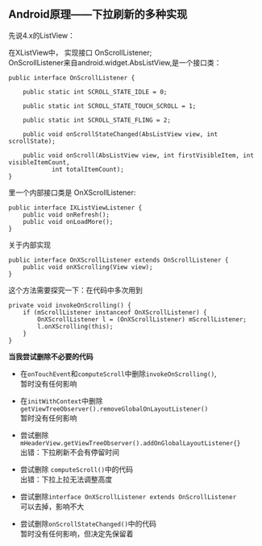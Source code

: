 Android原理——下拉刷新的多种实现
---------------------------
先说4.x的ListView：  

在XListView中，
实现接口 OnScrollListener;  
OnScrollListener来自android.widget.AbsListView,是一个接口类：

	public interface OnScrollListener {

        public static int SCROLL_STATE_IDLE = 0;

        public static int SCROLL_STATE_TOUCH_SCROLL = 1;

        public static int SCROLL_STATE_FLING = 2;

        public void onScrollStateChanged(AbsListView view, int scrollState);

        public void onScroll(AbsListView view, int firstVisibleItem, int visibleItemCount,
                int totalItemCount);
    }


里一个内部接口类是 OnXScrollListener:

	public interface IXListViewListener {
		public void onRefresh();
		public void onLoadMore();
	}

关于内部实现

	public interface OnXScrollListener extends OnScrollListener {
		public void onXScrolling(View view);
	}
	
这个方法需要探究一下：在代码中多次用到

	private void invokeOnScrolling() {
		if (mScrollListener instanceof OnXScrollListener) {
			OnXScrollListener l = (OnXScrollListener) mScrollListener;
			l.onXScrolling(this);
		}
	}
	
**当我尝试删除不必要的代码**  

+ 在`onTouchEvent`和`computeScroll`中删除`invokeOnScrolling()`,  
暂时没有任何影响

+ 在`initWithContext`中删除 `getViewTreeObserver().removeGlobalOnLayoutListener()`  
暂时没有任何影响
  
+ 尝试删除 `mHeaderView.getViewTreeObserver().addOnGlobalLayoutListener{}`  
出错：下拉刷新不会有停留时间

+ 尝试删除 `computeScroll()`中的代码  
出错：下拉上拉无法调整高度

+ 尝试删除`interface OnXScrollListener extends OnScrollListener`  
可以去掉，影响不大 

+ 尝试删除`onScrollStateChanged()`中的代码  
暂时没有任何影响，但决定先保留着

